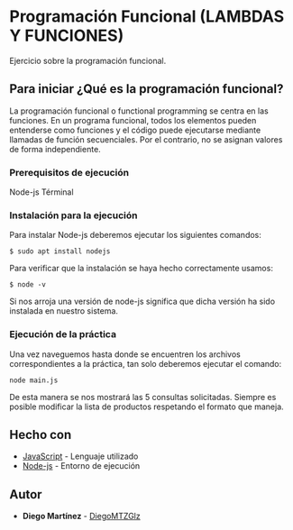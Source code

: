 # Programación Funcional (LAMBDAS Y FUNCIONES)

Ejercicio sobre la programación funcional.

## Para iniciar ¿Qué es la programación funcional?

La programación funcional o functional programming se centra en las funciones. En un programa funcional, todos los elementos pueden entenderse como funciones y el código puede ejecutarse mediante llamadas de función secuenciales. Por el contrario, no se asignan valores de forma independiente.

### Prerequisitos de ejecución

Node-js
Términal

### Instalación para la ejecución

Para instalar Node-js deberemos ejecutar los siguientes comandos:

```
$ sudo apt install nodejs
```

Para verificar que la instalación se haya hecho correctamente usamos:

```
$ node -v
```

Si nos arroja una versión de node-js significa que dicha versión ha sido instalada en nuestro sistema.

### Ejecución de la práctica

Una vez naveguemos hasta donde se encuentren los archivos correspondientes a la práctica, tan solo deberemos ejecutar el comando:

```
node main.js
```
De esta manera se nos mostrará las 5 consultas solicitadas.
Siempre es posible modificar la lista de productos respetando el formato que maneja.

## Hecho con

* [JavaScript](https://www.javascript.com/) - Lenguaje utilizado 
* [Node-js](https://nodejs.org/es) - Entorno de ejecución

## Autor

* **Diego Martínez** - [DiegoMTZGlz](https://github.com/DiegoMTZGlz)